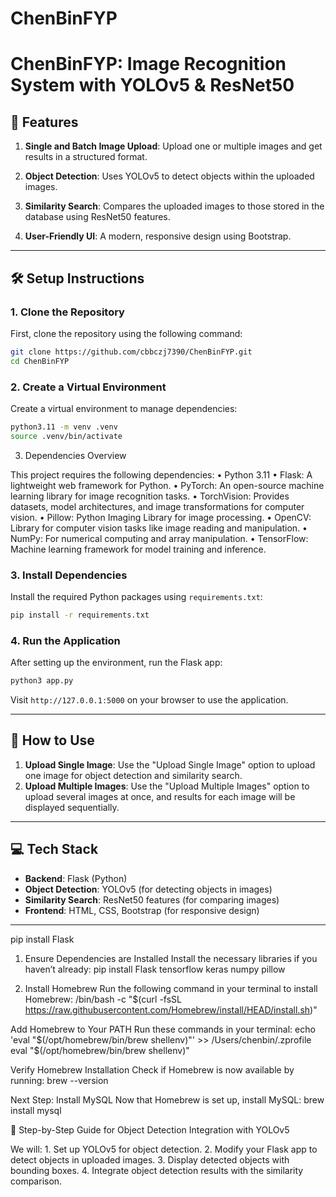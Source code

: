 # ChenBinFYP


# ChenBinFYP: Image Recognition System with YOLOv5 & ResNet50

## 🚀 Features

1. **Single and Batch Image Upload**: Upload one or multiple images and get results in a structured format.

2. **Object Detection**: Uses YOLOv5 to detect objects within the uploaded images.

3. **Similarity Search**: Compares the uploaded images to those stored in the database using ResNet50 features.

4. **User-Friendly UI**: A modern, responsive design using Bootstrap.

---

## 🛠️ Setup Instructions

### 1. Clone the Repository
First, clone the repository using the following command:

```bash
git clone https://github.com/cbbczj7390/ChenBinFYP.git
cd ChenBinFYP
```

### 2. Create a Virtual Environment
Create a virtual environment to manage dependencies:

```bash
python3.11 -m venv .venv
source .venv/bin/activate
```
3. Dependencies Overview

This project requires the following dependencies:
	•	Python 3.11
	•	Flask: A lightweight web framework for Python.
	•	PyTorch: An open-source machine learning library for image recognition tasks.
	•	TorchVision: Provides datasets, model architectures, and image transformations for computer vision.
	•	Pillow: Python Imaging Library for image processing.
	•	OpenCV: Library for computer vision tasks like image reading and manipulation.
	•	NumPy: For numerical computing and array manipulation.
	•	TensorFlow: Machine learning framework for model training and inference.
	
### 3. Install Dependencies
Install the required Python packages using `requirements.txt`:

```bash
pip install -r requirements.txt
```

### 4. Run the Application
After setting up the environment, run the Flask app:

```bash
python3 app.py
```

Visit `http://127.0.0.1:5000` on your browser to use the application.

---

## 📝 How to Use

1. **Upload Single Image**: Use the "Upload Single Image" option to upload one image for object detection and similarity search.
2. **Upload Multiple Images**: Use the "Upload Multiple Images" option to upload several images at once, and results for each image will be displayed sequentially.

---

## 💻 Tech Stack

- **Backend**: Flask (Python)
- **Object Detection**: YOLOv5 (for detecting objects in images)
- **Similarity Search**: ResNet50 features (for comparing images)
- **Frontend**: HTML, CSS, Bootstrap (for responsive design)

---




pip install Flask

1. Ensure Dependencies are Installed
Install the necessary libraries if you haven’t already:
pip install Flask tensorflow keras numpy pillow

1. Install Homebrew
Run the following command in your terminal to install Homebrew:
/bin/bash -c "$(curl -fsSL https://raw.githubusercontent.com/Homebrew/install/HEAD/install.sh)"

Add Homebrew to Your PATH
Run these commands in your terminal:
echo 'eval "$(/opt/homebrew/bin/brew shellenv)"' >> /Users/chenbin/.zprofile
eval "$(/opt/homebrew/bin/brew shellenv)"

Verify Homebrew Installation
Check if Homebrew is now available by running:
brew --version

Next Step: Install MySQL
Now that Homebrew is set up, install MySQL:
brew install mysql


🚀 Step-by-Step Guide for Object Detection Integration with YOLOv5

We will:
	1.	Set up YOLOv5 for object detection.
	2.	Modify your Flask app to detect objects in uploaded images.
	3.	Display detected objects with bounding boxes.
	4.	Integrate object detection results with the similarity comparison.